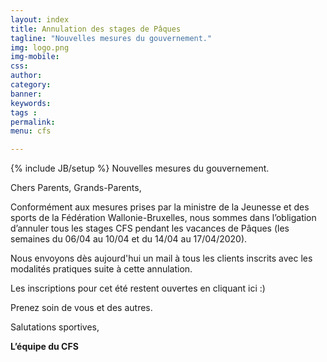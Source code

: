 ```yaml
---
layout: index
title: Annulation des stages de Pâques
tagline: "Nouvelles mesures du gouvernement."
img: logo.png
img-mobile: 
css: 
author: 
category: 
banner: 
keywords: 
tags : 
permalink: 
menu: cfs

---
```

{% include JB/setup %}
Nouvelles mesures du gouvernement.

<!--more-->

Chers Parents, Grands-Parents,

Conformément aux mesures prises par la ministre de la Jeunesse et des sports de la Fédération Wallonie-Bruxelles, nous sommes dans l’obligation d’annuler tous les stages CFS pendant les vacances de Pâques (les semaines du 06/04 au 10/04 et du 14/04 au 17/04/2020).

Nous envoyons dès aujourd'hui un mail à tous les clients inscrits avec les modalités pratiques suite à cette annulation.

Les inscriptions pour cet été restent ouvertes en cliquant ici :)

Prenez soin de vous et des autres.

Salutations sportives,

**L’équipe du CFS**